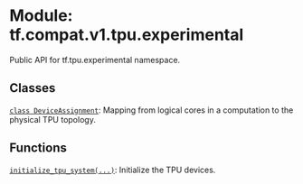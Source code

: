 <div itemscope itemtype="http://developers.google.com/ReferenceObject">
<meta itemprop="name" content="tf.compat.v1.tpu.experimental" />
<meta itemprop="path" content="Stable" />
</div>

# Module: tf.compat.v1.tpu.experimental

Public API for tf.tpu.experimental namespace.

<!-- Placeholder for "Used in" -->


## Classes

[`class DeviceAssignment`](../../../../tf/tpu/experimental/DeviceAssignment.md): Mapping from logical cores in a computation to the physical TPU topology.

## Functions

[`initialize_tpu_system(...)`](../../../../tf/tpu/experimental/initialize_tpu_system.md): Initialize the TPU devices.

